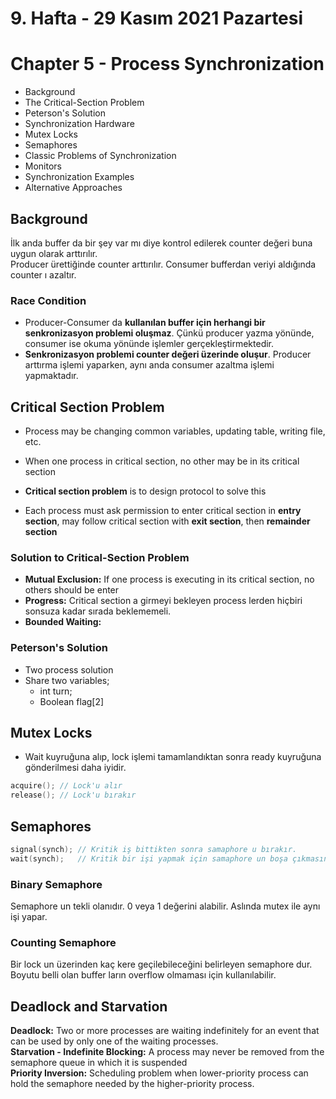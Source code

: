 # 9. Hafta - 29 Kasım 2021 Pazartesi

# Chapter 5 - Process Synchronization
* Background
* The Critical-Section Problem
* Peterson's Solution
* Synchronization Hardware
* Mutex Locks
* Semaphores
* Classic Problems of Synchronization
* Monitors
* Synchronization Examples
* Alternative Approaches

## Background
İlk anda buffer da bir şey var mı diye kontrol edilerek counter değeri buna uygun olarak arttırılır.  
Producer ürettiğinde counter arttırılır. Consumer bufferdan veriyi aldığında counter ı azaltır.  

### Race Condition
* Producer-Consumer da **kullanılan buffer için herhangi bir senkronizasyon problemi oluşmaz**. Çünkü producer yazma yönünde, consumer ise okuma yönünde işlemler gerçekleştirmektedir.
* **Senkronizasyon problemi counter değeri üzerinde oluşur**. Producer arttırma işlemi yaparken, aynı anda consumer azaltma işlemi yapmaktadır.

## Critical Section Problem
* Process may be changing common variables, updating table, writing file, etc.
* When one process in critical section, no other may be in its critical section
* **Critical section problem** is to design protocol to solve this

* Each process must ask permission to enter critical section in **entry section**, may follow critical section with **exit section**, then **remainder section**

### Solution to Critical-Section Problem
* **Mutual Exclusion:** If one process is executing in its critical section, no others should be enter
* **Progress:** Critical section a girmeyi bekleyen process lerden hiçbiri sonsuza kadar sırada beklememeli.
* **Bounded Waiting:** 

### Peterson's Solution
* Two process solution
* Share two variables;
  * int turn;
  * Boolean flag[2]

## Mutex Locks
* Wait kuyruğuna alıp, lock işlemi tamamlandıktan sonra ready kuyruğuna gönderilmesi daha iyidir.
```C
acquire(); // Lock'u alır
release(); // Lock'u bırakır
```

## Semaphores
```C
signal(synch); // Kritik iş bittikten sonra samaphore u bırakır.
wait(synch);   // Kritik bir işi yapmak için samaphore un boşa çıkmasını bekler.
```

### Binary Semaphore
Semaphore un tekli olanıdır. 0 veya 1 değerini alabilir. Aslında mutex ile aynı işi yapar.

### Counting Semaphore
Bir lock un üzerinden kaç kere geçilebileceğini belirleyen semaphore dur.  
Boyutu belli olan buffer ların overflow olmaması için kullanılabilir.

## Deadlock and Starvation
**Deadlock:** Two or more processes are waiting indefinitely for an event that can be used by only one of the waiting processes.  
**Starvation - Indefinite Blocking:** A process may never be removed from the semaphore queue in which it is suspended  
**Priority Inversion:** Scheduling problem when lower-priority process can hold the semaphore needed by the higher-priority process.
